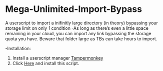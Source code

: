 # Mega-Unlimited-Import-Bypass

A userscript to import a inifinitly large directory (in theory) bypassing your storage limit on only *1* condition
-As long as there’s even a little space remaining in your cloud, you can import any link bypassing the storage quota you have. Beware that folder large as TBs can take hours to import.

-Installation:
1. Install a userscript manager <a href="https://chrome.google.com/webstore/detail/tampermonkey/dhdgffkkebhmkfjojejmpbldmpobfkfo">Tampermonkey</a>
2. Click <a href="https://github.com/mohdsaif0026/Mega-Unlimited-Import-Bypass/blob/main/script.user.js">Here</a> and install this script.
